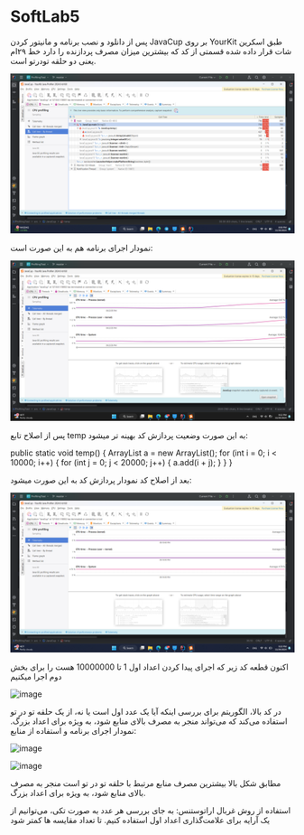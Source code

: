 # SoftLab5
پس از دانلود و نصب برنامه و مانیتور کردن JavaCup بر روی YourKit طبق اسکرین شات قرار داده شده قسمتی از کد که بیشترین میزان مصرف پردازنده را دارد خط ۲۹ام یعنی دو حلقه تودرتو است.

![alt text](https://github.com/aminhasanz/SoftLab5/blob/main/Screenshot%20(39).png?raw=true)

نمودار اجرای برنامه هم به این صورت است:

![alt text](https://github.com/aminhasanz/SoftLab5/blob/main/Screenshot%20(41).png?raw=true)

پس از اصلاح تابع temp به این صورت وضعیت پردازش کد بهینه تر میشود:

public static void temp() {
        ArrayList a = new ArrayList();
        for (int i = 0; i < 10000; i++)
        {
            for (int j = 0; j < 20000; j++) {
                a.add(i + j);
            }
        }
    }

بعد از اصلاح کد نمودار پردازش کد به این صورت میشود:


![alt text](https://github.com/aminhasanz/SoftLab5/blob/main/Screenshot%20(40).png?raw=true)


اکنون قطعه کد زیر که اجرای پیدا کردن اعداد اول 1 تا 10000000 هست را برای بخش دوم اجرا میکنیم

![image](https://github.com/user-attachments/assets/c73544b9-6966-4fb8-b27e-c2a11217feca)

در کد بالا، الگوریتم برای بررسی اینکه آیا یک عدد اول است یا نه، از یک حلقه تو در تو استفاده می‌کند که می‌تواند منجر به مصرف بالای منابع شود، به ویژه برای اعداد بزرگ. 
نمودار اجرای برنامه و استفاده از منابع:

![image](https://github.com/user-attachments/assets/540b0a0a-2278-4883-864c-d152aea82a6b)


![image](https://github.com/user-attachments/assets/8dd65826-5935-42da-8c0f-71ebb5f68b9a)

مطابق شکل بالا بیشترین مصرف منابع مرتبط با حلقه تو در تو است منجر به مصرف بالای منابع شود، به ویژه برای اعداد بزرگ. 

 استفاده از روش غربال اراتوستنس: به جای بررسی هر عدد به صورت تکی، می‌توانیم از یک آرایه برای علامت‌گذاری اعداد اول استفاده کنیم. تا تعداد مقایسه ها کمتر شود
